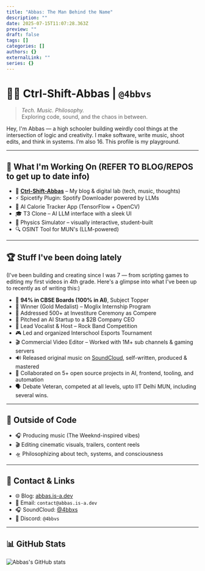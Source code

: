 ```yaml
---
title: "Abbas: The Man Behind the Name"
description: ""
date: 2025-07-15T11:07:28.363Z
preview: ""
draft: false
tags: []
categories: []
authors: {}
externalLink: ""
series: {}
---
```


# 👨‍💻 Ctrl-Shift-Abbas | `@4bbvs`

> *Tech. Music. Philosophy.*  
> Exploring code, sound, and the chaos in between.

Hey, I'm Abbas — a high schooler building weirdly cool things at the intersection of logic and creativity. I make software, write music, shoot edits, and think in systems. I’m also 16. This profile is my playground.

---

## 🔧 What I'm Working On (REFER TO BLOG/REPOS to get up to date info)
- 🧪 [**Ctrl-Shift-Abbas**](https://abbas.is-a.dev) – My blog & digital lab (tech, music, thoughts)
- ⚡ Spicetify Plugin: Spotify Downloader powered by LLMs
- 📱 AI Calorie Tracker App (TensorFlow + OpenCV)
- 🎓 T3 Clone – AI LLM interface with a sleek UI
- 🌌 Physics Simulator – visually interactive, student-built
- 🔍 OSINT Tool for MUN's (LLM-powered)

---

## 🏆 Stuff I've been doing lately

(I've been building and creating since I was 7 — from scripting games to editing my first videos in 4th grade. Here's a glimpse into what I've been up to recently as of writing this:)
- 🥇 **94% in CBSE Boards (100% in AI)**, Subject Topper
- 🏅 Winner (Gold Medalist) – Moglix Internship Program
- 🎤 Addressed 500+ at Investiture Ceremony as Compere
- 💼 Pitched an AI Startup to a $2B Company CEO
- 🎸 Lead Vocalist & Host – Rock Band Competition
- 🎮 Led and organized Interschool Esports Tournament
- 🎬 Commercial Video Editor – Worked with 1M+ sub channels & gaming servers
- 🔊 Released original music on [SoundCloud](https://soundcloud.com/4bbxs), self-written, produced & mastered
- 🧠 Collaborated on 5+ open source projects in AI, frontend, tooling, and automation
- 🗣️ Debate Veteran, competed at all levels, upto IIT Delhi MUN, including several wins.

---

## 🎵 Outside of Code
- 🎧 Producing music (The Weeknd-inspired vibes)
- 🎬 Editing cinematic visuals, trailers, content reels
- 🛸 Philosophizing about tech, systems, and consciousness

---

## 💬 Contact & Links
- 🌐 Blog: [abbas.is-a.dev](https://abbas.is-a.dev)
- 📧 Email: `contact@abbas.is-a.dev`
- 🎧 SoundCloud: [@4bbxs](https://soundcloud.com/4bbxs)
- 💬 Discord: `@4bbvs`

---

## 📊 GitHub Stats

![Abbas's GitHub stats](https://github-readme-stats.vercel.app/api?username=abbas-rz&show_icons=true&theme=radical)
